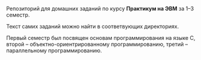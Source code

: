 Репозиторий для домашних заданий по курсу **Практикум на ЭВМ** за 1–3 семестр.

Текст самих заданий можно найти в соответвующих директориях.

Первый семестр был посвящен основам программирования на языке C, второй – объектно-ориентрированному программированию, третий – параллельному программированию.
